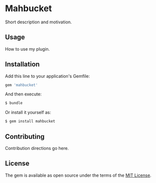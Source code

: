 # Mahbucket
Short description and motivation.

## Usage
How to use my plugin.

## Installation
Add this line to your application's Gemfile:

```ruby
gem 'mahbucket'
```

And then execute:
```bash
$ bundle
```

Or install it yourself as:
```bash
$ gem install mahbucket
```

## Contributing
Contribution directions go here.

## License
The gem is available as open source under the terms of the [MIT License](https://opensource.org/licenses/MIT).
